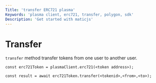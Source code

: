 ```yaml
---
Title: 'transfer ERC721 plasma'
Keywords: 'plasma client, erc721, transfer, polygon, sdk'
Description: 'Get started with maticjs'
---
```


# Transfer

`transfer` method transfer tokens from one user to another user.

```
const erc721Token = plasmaClient.erc721(<token address>);

const result = await erc721Token.transfer(<tokenid>,<from>,<to>);

```
